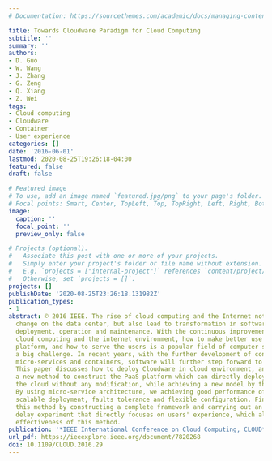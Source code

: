 ```yaml
---
# Documentation: https://sourcethemes.com/academic/docs/managing-content/

title: Towards Cloudware Paradigm for Cloud Computing
subtitle: ''
summary: ''
authors:
- D. Guo
- W. Wang
- J. Zhang
- G. Zeng
- Q. Xiang
- Z. Wei
tags:
- Cloud computing
- Cloudware
- Container
- User experience
categories: []
date: '2016-06-01'
lastmod: 2020-08-25T19:26:18-04:00
featured: false
draft: false

# Featured image
# To use, add an image named `featured.jpg/png` to your page's folder.
# Focal points: Smart, Center, TopLeft, Top, TopRight, Left, Right, BottomLeft, Bottom, BottomRight.
image:
  caption: ''
  focal_point: ''
  preview_only: false

# Projects (optional).
#   Associate this post with one or more of your projects.
#   Simply enter your project's folder or file name without extension.
#   E.g. `projects = ["internal-project"]` references `content/project/deep-learning/index.md`.
#   Otherwise, set `projects = []`.
projects: []
publishDate: '2020-08-25T23:26:18.131982Z'
publication_types:
- 1
abstract: © 2016 IEEE. The rise of cloud computing and the Internet not only bring
  change on the data center, but also lead to transformation in software development,
  deployment, operation and maintenance. With the continuous improvement of the current
  cloud computing and the internet environment, how to make better use of cloud computing
  platform, and how to serve the users is a popular field of computer software is
  a big challenge. In recent years, with the further development of concepts like
  micro-services and containers, software will further step forward to the Cloudware.
  This paper discusses how to deploy Cloudware in cloud environment, and proposes
  a new method to construct the PaaS platform which can directly deploy software on
  the cloud without any modification, while achieving a new model by the browser services.
  By using micro-service architecture, we achieving good performance of extension,
  scalable deployment, faults tolerance and flexible configuration. Finally, we evaluate
  this method by constructing a complete framework and carrying out an interactive
  delay experiment that directly focuses on users' experience, which also shows the
  effectiveness of this method.
publication: '*IEEE International Conference on Cloud Computing, CLOUD*'
url_pdf: https://ieeexplore.ieee.org/document/7820268
doi: 10.1109/CLOUD.2016.29
---
```

